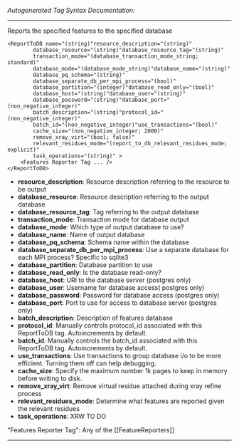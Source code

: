 _Autogenerated Tag Syntax Documentation:_

---
Reports the specified features to the specified database

```
<ReportToDB name="(string)"resource_description="(string)"
        database_resource="(string)"database_resource_tag="(string)"
        transaction_mode="(database_transaction_mode_string; standard)"
        database_mode="(database_mode_string)"database_name="(string)"
        database_pq_schema="(string)"
        database_separate_db_per_mpi_process="(bool)"
        database_partition="(integer)"database_read_only="(bool)"
        database_host="(string)"database_user="(string)"
        database_password="(string)"database_port="(non_negative_integer)"
        batch_description="(string)"protocol_id="(non_negative_integer)"
        batch_id="(non_negative_integer)"use_transactions="(bool)"
        cache_size="(non_negative_integer; 2000)"
        remove_xray_virt="(bool; false)"
        relevant_residues_mode="(report_to_db_relevant_residues_mode; explicit)"
        task_operations="(string)" >
    <Features Reporter Tag ... />
</ReportToDB>
```

-   **resource_description**: Resource description referring to the resource to be output
-   **database_resource**: Resource description referring to the output database
-   **database_resource_tag**: Tag referring to the output database
-   **transaction_mode**: Transaction mode for database output
-   **database_mode**: Which type of output database to use?
-   **database_name**: Name of output database
-   **database_pq_schema**: Schema name within the database
-   **database_separate_db_per_mpi_process**: Use a separate database for each MPI process? Specific to sqlite3
-   **database_partition**: Database partition to use
-   **database_read_only**: Is the database read-only?
-   **database_host**: URI to the database server (postgres only)
-   **database_user**: Username for database access( postgres only)
-   **database_password**: Password for database access (postgres only)
-   **database_port**: Port to use for access to database server (postgres only)
-   **batch_description**: Description of features database
-   **protocol_id**: Manually controls protocol_id associated with this ReportToDB tag. Autoincrements by default.
-   **batch_id**: Manually controls the batch_id associated with this ReportToDB tag. Autoincrements by default.
-   **use_transactions**: Use transactions to group database i/o to be more efficient. Turning them off can help debugging.
-   **cache_size**: Specify the maximum number 1k pages to keep in memory before writing to disk.
-   **remove_xray_virt**: Remove virtual residue attached during xray refine process
-   **relevant_residues_mode**: Determine what features are reported given the relevant residues
-   **task_operations**: XRW TO DO


"Features Reporter Tag": Any of the [[FeatureReporters]]

---
